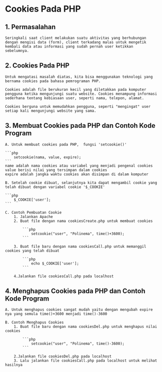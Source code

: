 # Cookies Pada PHP

## 1. Permasalahan
    Seringkali saat client melakukan suatu aktivitas yang berhubungan dengan mengisi data (form), client terkadang malas untuk mengetik kembali data atau informasi yang sudah pernah user ketikkan sebelumnya.

## 2. Cookies Pada PHP
    Untuk mengatasi masalah diatas, kita bisa menggunakan teknologi yang bernama cookies pada bahasa pemrograman PHP.
    
    Cookies adalah file berukuran kecil yang diletakkan pada komputer pengguna ketika mengunjungi suatu website. Cookies menampung informasi sederhana tentang kebiasaan user, seperti nama, telepon, alamat.

    Cookies berguna untuk memudahkan pengguna, seperti "mengingat" user setiap kali mengunjungi website yang sama.


## 3. Membuat Cookies pada PHP dan Contoh Kode Program
    A. Untuk membuat cookies pada PHP,  fungsi 'setcookie()'

    ```php
        setcookie(nama, value, expire);
    ```
    name adalah nama cookies atau variabel yang menjadi pengenal cookies
    value berisi nilai yang tersimpan dalam cookies
    expire adalah jangka waktu cookies akan disimpan di dalam komputer

    B. Setelah cookie dibuat, selanjutnya kita dapat mengambil cookie yang telah dibuat dengan variabel cookie '$_COOKIE'

    ```php
        $_COOKIE['user'];
    ```

    C. Contoh Pembuatan Cookie
        1. Jalankan Apache
        2. Buat file dengan nama cookiesCreate.php untuk membuat cookies

            ```php
                setcookie("user", "Polinema", time()+3600);
            ```

        3. Buat file baru dengan nama cookiesCall.php untuk memanggil cookies yang telah dibuat

            ```php
                echo $_COOKIE['user'];
            ```
        
        4.Jalankan file cookiesCall.php pada localhost

## 4. Menghapus Cookies pada PHP dan Contoh Kode Program
    A. Untuk menghapus cookies sangat mudah yaitu dengan mengubah expire nya yang semula time()+3600 menjadi time()-3600

    B. Contoh Menghapus Cookies
        1. Buat file baru dengan nama cookiesDel.php untuk menghapus nilai cookies

            ```php
                setcookie("user", "Polinema", time()-3600);
            ```
        
        2.Jalankan file cookiesDel.php pada localhost
        3. Lalu jalankan file cookiesCall.php pada localhost untuk melihat hasilnya
        
